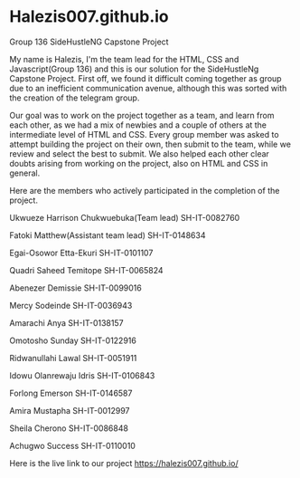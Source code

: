 # Halezis007.github.io
Group 136 SideHustleNG Capstone Project 

My name is Halezis, I'm the team lead for the HTML, CSS and Javascript(Group 136) and this is our solution for the SideHustleNg Capstone Project. 
First off, we found it difficult coming together as group due to an inefficient communication avenue, although this was sorted with the creation of the telegram group. 

Our goal was to work on the project together as a team, and learn from each other, as we had a mix of newbies and a couple of others at the intermediate level of HTML and CSS. 
Every group member was asked to attempt building the project on their own, then submit to the team, while we review and select the best to submit. We also helped each other clear doubts arising from working on the project, also on HTML and CSS in general.

Here are the members who actively participated in the completion of the project. 

Ukwueze Harrison Chukwuebuka(Team lead)
SH-IT-0082760

Fatoki Matthew(Assistant team lead)
SH-IT-0148634

Egai-Osowor Etta-Ekuri
SH-IT-0101107

Quadri Saheed Temitope
SH-IT-0065824
 
Abenezer Demissie
SH-IT-0099016

Mercy Sodeinde
SH-IT-0036943

Amarachi Anya
SH-IT-0138157

Omotosho Sunday
SH-IT-0122916

Ridwanullahi Lawal
SH-IT-0051911

Idowu Olanrewaju Idris
SH-IT-0106843

Forlong Emerson
SH-IT-0146587

Amira Mustapha
SH-IT-0012997

Sheila Cherono 
SH-IT-0086848

Achugwo Success
SH-IT-0110010

Here is the live link to our project https://halezis007.github.io/
